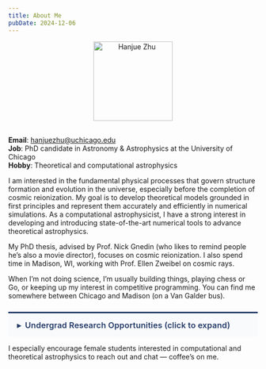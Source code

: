 ```yaml
---
title: About Me
pubDate: 2024-12-06
---
```

<p style="text-align: center;">
  <img
    src="/profile.jpg"
    alt="Hanjue Zhu"
    class="rounded-lg"
    style="width: 160px; margin-bottom: 1rem;"
  />
</p>

**Email**: hanjuezhu@uchicago.edu <br>
**Job**: PhD candidate in Astronomy & Astrophysics at the University of Chicago <br>
**Hobby**: Theoretical and computational astrophysics <br>

I am interested in the fundamental physical processes that govern structure formation and evolution in the universe, especially before the completion of cosmic reionization. My goal is to develop theoretical models grounded in first principles and represent them accurately and efficiently in numerical simulations. As a computational astrophysicist, I have a strong interest in developing and introducing state-of-the-art numerical tools to advance theoretical astrophysics. 

My PhD thesis, advised by Prof. Nick Gnedin (who likes to remind people he’s also a movie director), focuses on cosmic reionization. I also spend time in Madison, WI, working with Prof. Ellen Zweibel on cosmic rays.

When I’m not doing science, I’m usually building things, playing chess or Go, or keeping up my interest in competitive programming. You can find me somewhere between Chicago and Madison (on a Van Galder bus).

<style>
.research-box {
  background: #f8fafc;
  border-top: 3px solid #243a67;
  padding: 0.9rem 1.1rem;
  margin: 1.5rem 0 0 0;
  font-weight: 600;
  font-size: 1.02rem;
  color: #243a67;
  cursor: pointer;
  display: flex;
  align-items: center;
  gap: 0.5rem;
  letter-spacing: 0.1px;
  transition: background 0.2s ease, color 0.2s ease;
}

.research-box:hover {
  background: #f1f5fa;
}

.research-box .caret {
  font-size: 1rem;
  transition: transform 0.2s ease;
}

.research-box.active .caret {
  transform: rotate(90deg);
}

.research-content {
  display: none;
  border-top: 1px solid #d5dae2;
  padding: 1rem 1.3rem;
  margin: 0;
  line-height: 1.6;
  color: #1c2a39;
  background: #ffffff;
}

.research-box.active + .research-content {
  display: block;
}
</style>

<div class="research-box" onclick="this.classList.toggle('active')">
  <span class="caret">▸</span>
  Undergrad Research Opportunities (click to expand)
</div>

<div class="research-content">
  I work with undergraduates both at <strong>UChicago</strong> and <strong>UW–Madison</strong>. I have projects that involve running simulations, developing machine learning models, and building reduced analytical models that capture the essential physics of complex astrophysical systems. For simulation work, being able to code in C++ or Fortran is required, but strong motivation and the ability to learn these languages along the way are perfectly fine. For machine learning or analytical projects, a solid background in applied mathematics and physics is important — you’ll likely enjoy these projects if you like deriving equations and understanding algorithms. Overall, my mentorship style and research are a good fit for mathematically inclined students who want to understand both the tools and the physics.

  If you’re interested in collaborating, feel free to reach out to me or to my advisor, mentioning your interest in working with me. If you're curious about my reionization work or how to get started, take a look at [**this short guide**](/intro_to_research) I compiled from email responses to prospective undergrad researchers.
</div>

 I especially encourage female students interested in computational and theoretical astrophysics to reach out and chat — coffee’s on me.


